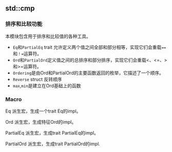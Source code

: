 ## std::cmp

### 排序和比较功能

本模块包含用于排序和比较值的各种工具。

- `Eq`和`PartialEq` trait 允许定义两个值之间全部和部分相等，实现它们会重载`==`和`！=`运算符。
- `Ord`和`PartialOrd`定义值之间的总排序和部分排序，实现它们会重载<、<=、>和>=运算符。
- `Ordering`是由Ord和PartialOrd的主要函数返回的枚举，它描述了一个顺序。
- `Reverse` struct  反转顺序
- `max`,`min`是建立在Ord基础上的函数

### Macro

Eq 派生宏，生成一个trait Eq的impl。

Ord  派生宏，生成特征Ord的impl。

PartialEq   派生宏，生成trait PartialEq的impl。

PartialOrd   派生宏，生成trait PartialOrd的impl.